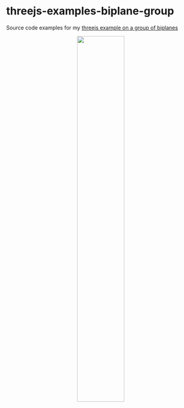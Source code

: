 # threejs-examples-biplane-group

Source code examples for my [threejs example on a group of biplanes](https://dustinpfister.github.io/2021/02/18/threejs-examples-biplane-group/)

<div align="center">
      <a href="https://www.youtube.com/watch?v=Mq37hBHx-Qc">
         <img src="https://img.youtube.com/vi/Mq37hBHx-Qc/0.jpg" style="width:50%;">
      </a>
</div>